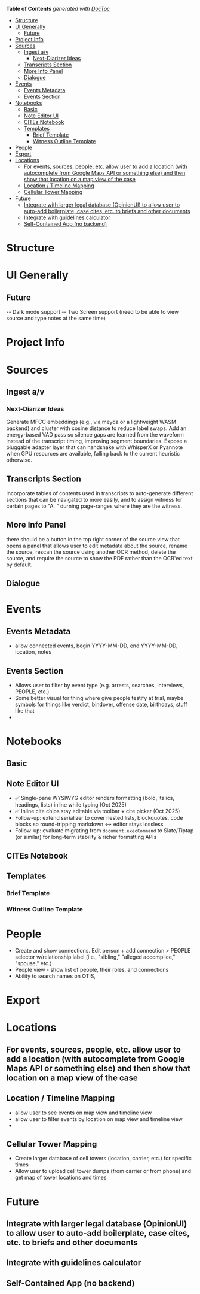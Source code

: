 <!-- START doctoc generated TOC please keep comment here to allow auto update -->
<!-- DON'T EDIT THIS SECTION, INSTEAD RE-RUN doctoc TO UPDATE -->

**Table of Contents** _generated with [DocToc](https://github.com/thlorenz/doctoc)_

- [Structure](#structure)
- [UI Generally](#ui-generally)
  - [Future](#future)
- [Project Info](#project-info)
- [Sources](#sources)
  - [Ingest a/v](#ingest-av)
    - [Next-Diarizer Ideas](#next-diarizer-ideas)
  - [Transcripts Section](#transcripts-section)
  - [More Info Panel](#more-info-panel)
  - [Dialogue](#dialogue)
- [Events](#events)
  - [Events Metadata](#events-metadata)
  - [Events Section](#events-section)
- [Notebooks](#notebooks)
  - [Basic](#basic)
  - [Note Editor UI](#note-editor-ui)
  - [CITEs Notebook](#cites-notebook)
  - [Templates](#templates)
    - [Brief Template](#brief-template)
    - [Witness Outline Template](#witness-outline-template)
- [People](#people)
- [Export](#export)
- [Locations](#locations)
  - [For events, sources, people, etc. allow user to add a location (with autocomplete from Google Maps API or something else) and then show that location on a map view of the case](#for-events-sources-people-etc-allow-user-to-add-a-location-with-autocomplete-from-google-maps-api-or-something-else-and-then-show-that-location-on-a-map-view-of-the-case)
  - [Location / Timeline Mapping](#location--timeline-mapping)
  - [Cellular Tower Mapping](#cellular-tower-mapping)
- [Future](#future-1)
  - [Integrate with larger legal database (OpinionUI) to allow user to auto-add boilerplate, case cites, etc. to briefs and other documents](#integrate-with-larger-legal-database-opinionui-to-allow-user-to-auto-add-boilerplate-case-cites-etc-to-briefs-and-other-documents)
  - [Integrate with guidelines calculator](#integrate-with-guidelines-calculator)
  - [Self-Contained App (no backend)](#self-contained-app-no-backend)

<!-- END doctoc generated TOC please keep comment here to allow auto update -->

# Structure

# UI Generally

## Future

-- Dark mode support
-- Two Screen support (need to be able to view source and type notes at the same time)

# Project Info

# Sources

## Ingest a/v

### Next-Diarizer Ideas

Generate MFCC embeddings (e.g., via meyda or a lightweight WASM backend) and cluster with cosine distance to reduce label swaps.
Add an energy-based VAD pass so silence gaps are learned from the waveform instead of the transcript timing, improving segment boundaries.
Expose a pluggable adapter layer that can handshake with WhisperX or Pyannote when GPU resources are available, falling back to the current heuristic otherwise.

## Transcripts Section

Incorporate tables of contents used in transcripts to auto-generate different sections that can be navigated to more easily, and to assign witness for certain pages to "A. " durning page-ranges where they are the witness.

## More Info Panel

there should be a button in the top right corner of the source view that opens a panel that allows user to edit metadata about the source, rename the source, rescan the source using another OCR method, delete the source, and require the source to show the PDF rather than the OCR'ed text by default.

## Dialogue

# Events

## Events Metadata

- allow connected events, begin YYYY-MM-DD, end YYYY-MM-DD, location, notes

## Events Section

- Allows user to filter by event type (e.g. arrests, searches, interviews, PEOPLE, etc.)
- Some better visual for thing where give people testify at trial, maybe symbols for things like verdict, bindover, offense date, birthdays, stuff like that
-

# Notebooks

## Basic

## Note Editor UI

- ✅ Single-pane WYSIWYG editor renders formatting (bold, italics, headings, lists) inline while typing (Oct 2025)
- ✅ Inline cite chips stay editable via toolbar + cite picker (Oct 2025)
- Follow-up: extend serializer to cover nested lists, blockquotes, code blocks so round-tripping markdown ↔ editor stays lossless
- Follow-up: evaluate migrating from `document.execCommand` to Slate/Tiptap (or similar) for long-term stability & richer formatting APIs

## CITEs Notebook

## Templates

### Brief Template

### Witness Outline Template

# People

- Create and show connections. Edit person + add connection > PEOPLE selector w/relationship label (i.e., "sibling," "alleged accomplice," "spouse," etc.)
- People view - show list of people, their roles, and connections
- Ability to search names on OTIS,

# Export

# Locations

## For events, sources, people, etc. allow user to add a location (with autocomplete from Google Maps API or something else) and then show that location on a map view of the case

## Location / Timeline Mapping

- allow user to see events on map view and timeline view
- allow user to filter events by location on map view and timeline view
-

## Cellular Tower Mapping

- Create larger database of cell towers (location, carrier, etc.) for specific times
- Allow user to upload cell tower dumps (from carrier or from phone) and get map of tower locations and times

# Future

## Integrate with larger legal database (OpinionUI) to allow user to auto-add boilerplate, case cites, etc. to briefs and other documents

## Integrate with guidelines calculator

## Self-Contained App (no backend)
